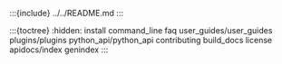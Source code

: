 :::{include} ../../README.md
:::

:::{toctree}
:hidden:
install
command_line
faq
user_guides/user_guides
plugins/plugins
python_api/python_api
contributing
build_docs
license
apidocs/index
genindex
:::
